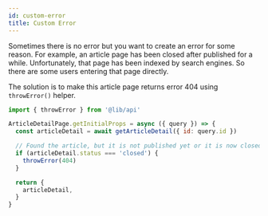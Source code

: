 ```yaml
---
id: custom-error
title: Custom Error
---
```


Sometimes there is no error but you want to create an error for some reason. For example, an article page has been closed after published for a while. Unfortunately, that page has been indexed by search engines. So there are some users entering that page directly. 

The solution is to make this article page returns error 404 using ```throwError()``` helper.

```javascript
import { throwError } from '@lib/api'

ArticleDetailPage.getInitialProps = async ({ query }) => {
  const articleDetail = await getArticleDetail({ id: query.id })

  // Found the article, but it is not published yet or it is now closed.
  if (articleDetail.status === 'closed') {
    throwError(404)
  }

  return {
    articleDetail,
  }
}
```



